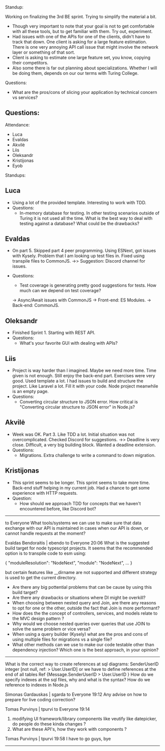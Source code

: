 Standup:

Working on finalizing the 3rd BE sprint. Trying to simplify the material a bit.
  - Though very important to note that your goal is not to get comfortable with all these tools, but to get familiar with them. Try out, experiment.
  - Had issues with one of the APIs for one of the clients, didn't have to track that down. One client is asking for a large feature estimation. There is one very annoying API call issue that might involve the network layer or something of that sort.
  - Client is asking to estimate one large feature set, you know, copying their competitors.
  - Also some there is far out planning about specializations. Whether I will be doing them, depends on our our terms with Turing College.

Questions:
  - What are the pros/cons of slicing your application by technical concern vs services?

Questions:
  -

Attendance:
  - Luca
  - Evaldas
  - Akvilė
  - Liis
  - Oleksandr
  - Kristijonas
  - Eyob

Standups:

## Luca

- Using a lot of the provided template. Interesting to work with TDD.
- Questions:
  - In-memory database for testing. In other testing scenarios outside of Turing it is not used all the time. What is the best way to deal with testing against a database? What could be the drawbacks?

## Evaldas

- On part 5. Skipped part 4 peer programming. Using ESNext, got issues with Kysely. Problem that I am looking up test files in. Fixed using transpile files to CommonJS.
->> Suggestion: Discord channel for issues.
- Questions:
  - Test coverage is generating pretty good suggestions for tests. How much can we depend on test coverage?

  -> Async/Await issues with CommonJS
  -> Front-end: ES Modules.
  -> Back-end: CommonJS.

## Oleksandr

- Finished Sprint 1. Starting with REST API.
- Questions:
  - What's your favorite GUI with dealing with APIs?

## Liis

- Project is way harder than I imagined. Maybe we need more time. Time given is not enough. Still enjoy the back-end part. Exercises were very good. Used template a lot. I had issues to build and structure the project. Like Laravel a lot. Fill it with your code. Node project meanwhile is an empty page.
- Questions:
  - Converting circular structure to JSON error. How critical is "Converting circular structure to JSON error" in Node.js?

## Akvilė

- Week was OK. Part 3. Like TDD a lot. Initial situation was not overcomplicated. Checked Discord for suggestions.
->> Deadline is very close. Difficult, a very big building block. Wanted a deadline extension.
- Questions:
  - Migrations. Extra challenge to write a command to down migration.

## Kristijonas

- This sprint seems to be longer. This sprint seems to take more time. Back-end stuff helping in my current job. Had a chance to get some experience with HTTP requests.
- Question:
  - How should we approach TDD for concepts that we haven't encountered before, like Discord bot?

---

  to  Everyone
What tools/systems we can use to make sure that data exchange with our API is maintained in cases when our API is down, or cannot handle requests at the moment?

Evaldas Bendoraitis | ebendo  to  Everyone 20:06
What is the suggested build target for node typescript projects. It seems that the recommended option is to transpile code to esm using:

{
    "moduleResolution": "NodeNext",
    "module": "NodeNext",
    ...
}

but certain features like __dirname are not supported and different strategy is used to get the current directory.

- Are there any big pottential problems that can be cause by using this build target?
- Are there any drawbacks or situations where DI might be overkill?
- When choosing between nested query and Join, are there any reasons to opt for one or the other, outside the fact that Join is more performant?
- How does the the concept of controllers, services, and models relate to the MVC design pattern ?
- Why would we choose nested queries over queries that use JOIN to solve the same problem or vice versa?
- When using a query builder (Kysely) what are the pros and cons of using multiple files for migrations vs a single file?
- What other methods can we use to make our code testable other than dependency injection? Which one is the best approach, in your opinion?

---


What is the correct way to create references at sql diagrams:
SenderUserID integer [not null, ref: > User.UserID]
or we have to define references at the end of all tables
Ref {Message.SenderUserID > User.UserID
}
How do we  specify indexes at the sql files, why and what is the syntax? How do we reference to indexes in Node.js

Simonas Gardauskas | sgarda  to  Everyone 19:12
Any advise on how to prepare for live coding correction?

Tomas Purvinys | tpurvi  to  Everyone 19:14
1. modifying UI framework/library components like veutify like datepicker, do people do these kinda changes ?
2. What are these API's, how they work with components ?

Tomas Purvinys | tpurvi 19:58
I have to go guys, bye

---